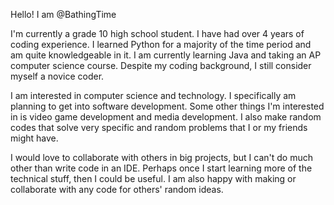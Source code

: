 Hello! I am @BathingTime

I'm currently a grade 10 high school student. I have had over 4 years of coding experience. I learned Python for a majority of the time period and am quite
knowledgeable in it. I am currently learning Java and taking an AP computer science course. Despite my coding background, I still consider myself a novice
coder.

I am interested in computer science and technology. I specifically am planning to get into software development. Some other things I'm interested in is
video game development and media development. I also make random codes that solve very specific and random problems that I or my friends might have.

I would love to collaborate with others in big projects, but I can't do much other than write code in an IDE. Perhaps once I start learning more of the
technical stuff, then I could be useful. I am also happy with making or collaborate with any code for others' random ideas.
